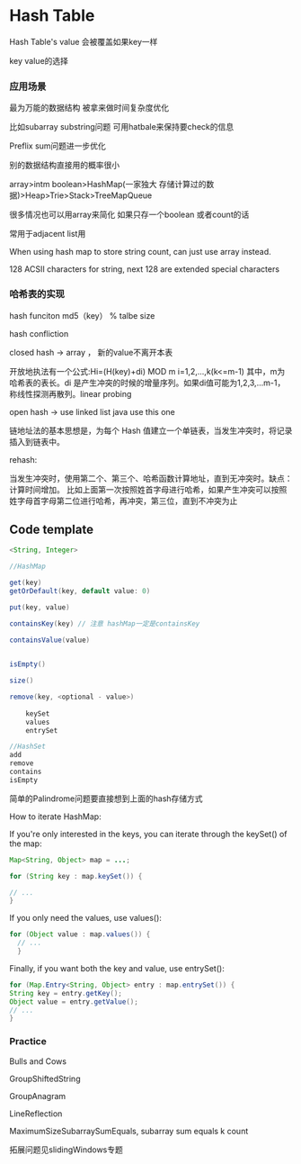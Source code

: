 # Hash Table

Hash Table's value 会被覆盖如果key一样

key value的选择

### 应用场景

最为万能的数据结构 被拿来做时间复杂度优化

 比如subarray substring问题 可用hatbale来保持要check的信息

Preflix sum问题进一步优化

别的数据结构直接用的概率很小

 array>intm boolean>HashMap(一家独大 存储计算过的数据)>Heap>Trie>Stack>TreeMap<BST>Queue



很多情况也可以用array来简化 如果只存一个boolean 或者count的话

常用于adjacent list用

When using hash map to store string count, can just use array instead.

128 ACSII characters for string, next 128 are extended special characters



### 哈希表的实现

hash funciton md5（key） % talbe size

hash confliction

closed hash -> array ， 新的value不离开本表

开放地执法有一个公式:Hi=(H(key)+di) MOD m i=1,2,...,k(k<=m-1)
其中，m为哈希表的表长。di 是产生冲突的时候的增量序列。如果di值可能为1,2,3,...m-1，称线性探测再散列。linear probing

open hash ->  use linked list   java use this one

链地址法的基本思想是，为每个 Hash 值建立一个单链表，当发生冲突时，将记录插入到链表中。

rehash:

当发生冲突时，使用第二个、第三个、哈希函数计算地址，直到无冲突时。缺点：计算时间增加。
比如上面第一次按照姓首字母进行哈希，如果产生冲突可以按照姓字母首字母第二位进行哈希，再冲突，第三位，直到不冲突为止



## Code template

```java
<String, Integer>

//HashMap

get(key)
getOrDefault(key, default value: 0)

put(key, value)

containsKey(key) // 注意 hashMap一定是containsKey

containsValue(value)
    

isEmpty()

size()

remove(key, <optional - value>)
    
    keySet
    values
    entrySet

//HashSet
add
remove
contains
isEmpty
```

简单的Palindrome问题要直接想到上面的hash存储方式


How to iterate HashMap:

If you're only interested in the keys, you can iterate through the keySet() of the map:


```java
Map<String, Object> map = ...;

for (String key : map.keySet()) {

// ...
}
```
If you only need the values, use values():


```java
for (Object value : map.values()) {
  // ...
  }
```

Finally, if you want both the key and value, use entrySet():

```java
for (Map.Entry<String, Object> entry : map.entrySet()) {
String key = entry.getKey();
Object value = entry.getValue();
// ...
}
```



### Practice

Bulls and Cows

GroupShiftedString

GroupAnagram

LineReflection

MaximumSizeSubarraySumEquals, subarray sum equals k count

拓展问题见slidingWindows专题